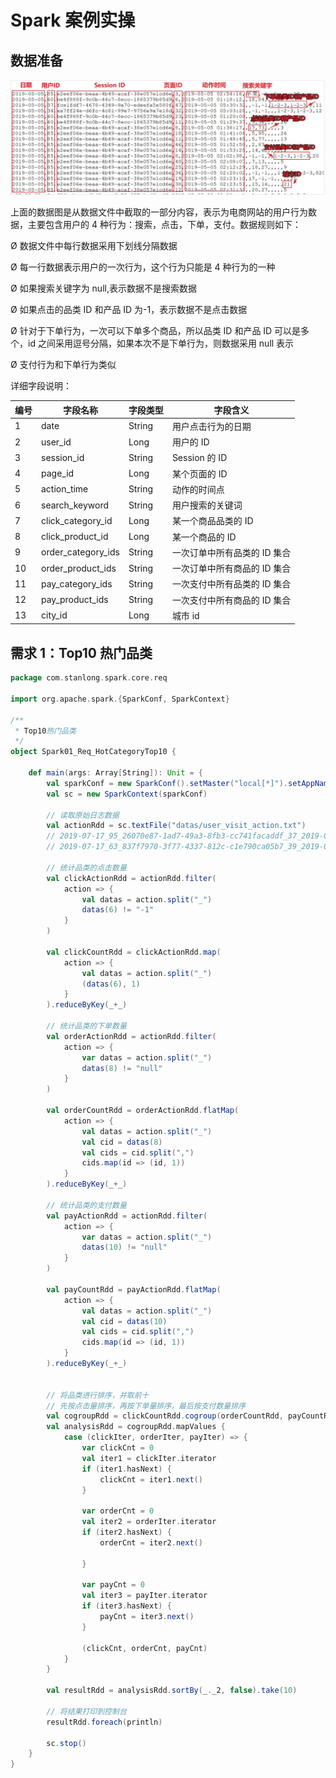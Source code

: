 # **Spark** 案例实操

## 数据准备

![](../doc/61.png)

上面的数据图是从数据文件中截取的一部分内容，表示为电商网站的用户行为数据，主要包含用户的 4 种行为：搜索，点击，下单，支付。数据规则如下：

Ø 数据文件中每行数据采用下划线分隔数据

Ø 每一行数据表示用户的一次行为，这个行为只能是 4 种行为的一种

Ø  如果搜索关键字为 null,表示数据不是搜索数据

Ø  如果点击的品类 ID 和产品 ID 为-1，表示数据不是点击数据

Ø  针对于下单行为，一次可以下单多个商品，所以品类 ID 和产品 ID 可以是多个，id 之间采用逗号分隔，如果本次不是下单行为，则数据采用 null 表示

Ø 支付行为和下单行为类似 

详细字段说明：

| 编号 | 字段名称           | 字段类型 | 字段含义                     |
| ---- | ------------------ | -------- | ---------------------------- |
| 1    | date               | String   | 用户点击行为的日期           |
| 2    | user_id            | Long     | 用户的 ID                    |
| 3    | session_id         | String   | Session 的 ID                |
| 4    | page_id            | Long     | 某个页面的 ID                |
| 5    | action_time        | String   | 动作的时间点                 |
| 6    | search_keyword     | String   | 用户搜索的关键词             |
| 7    | click_category_id  | Long     | 某一个商品品类的 ID          |
| 8    | click_product_id   | Long     | 某一个商品的 ID              |
| 9    | order_category_ids | String   | 一次订单中所有品类的 ID 集合 |
| 10   | order_product_ids  | String   | 一次订单中所有商品的 ID 集合 |
| 11   | pay_category_ids   | String   | 一次支付中所有品类的 ID 集合 |
| 12   | pay_product_ids    | String   | 一次支付中所有商品的 ID 集合 |
| 13   | city_id            | Long     | 城市 id                      |

## 需求 1：Top10 热门品类

```scala
package com.stanlong.spark.core.req

import org.apache.spark.{SparkConf, SparkContext}

/**
 * Top10热门品类
 */
object Spark01_Req_HotCategoryTop10 {

    def main(args: Array[String]): Unit = {
        val sparkConf = new SparkConf().setMaster("local[*]").setAppName("HotCategoryTop10")
        val sc = new SparkContext(sparkConf)

        // 读取原始日志数据
        val actionRdd = sc.textFile("datas/user_visit_action.txt")
        // 2019-07-17_95_26070e87-1ad7-49a3-8fb3-cc741facaddf_37_2019-07-17 00:00:02_手机_-1_-1_null_null_null_null_3
        // 2019-07-17_63_837f7970-3f77-4337-812c-c1e790ca05b7_39_2019-07-17 00:05:24_null_-1_-1_13,17,14,11_1,88,94_null_null_14

        // 统计品类的点击数量
        val clickActionRdd = actionRdd.filter(
            action => {
                val datas = action.split("_")
                datas(6) != "-1"
            }
        )

        val clickCountRdd = clickActionRdd.map(
            action => {
                val datas = action.split("_")
                (datas(6), 1)
            }
        ).reduceByKey(_+_)

        // 统计品类的下单数量
        val orderActionRdd = actionRdd.filter(
            action => {
                var datas = action.split("_")
                datas(8) != "null"
            }
        )

        val orderCountRdd = orderActionRdd.flatMap(
            action => {
                val datas = action.split("_")
                val cid = datas(8)
                val cids = cid.split(",")
                cids.map(id => (id, 1))
            }
        ).reduceByKey(_+_)

        // 统计品类的支付数量
        val payActionRdd = actionRdd.filter(
            action => {
                var datas = action.split("_")
                datas(10) != "null"
            }
        )

        val payCountRdd = payActionRdd.flatMap(
            action => {
                val datas = action.split("_")
                val cid = datas(10)
                val cids = cid.split(",")
                cids.map(id => (id, 1))
            }
        ).reduceByKey(_+_)


        // 将品类进行排序，并取前十
        // 先按点击量排序，再按下单量排序，最后按支付数量排序
        val cogroupRdd = clickCountRdd.cogroup(orderCountRdd, payCountRdd)
        val analysisRdd = cogroupRdd.mapValues {
            case (clickIter, orderIter, payIter) => {
                var clickCnt = 0
                val iter1 = clickIter.iterator
                if (iter1.hasNext) {
                    clickCnt = iter1.next()
                }

                var orderCnt = 0
                val iter2 = orderIter.iterator
                if (iter2.hasNext) {
                    orderCnt = iter2.next()

                }

                var payCnt = 0
                val iter3 = payIter.iterator
                if (iter3.hasNext) {
                    payCnt = iter3.next()
                }
                
                (clickCnt, orderCnt, payCnt)
            }
        }

        val resultRdd = analysisRdd.sortBy(_._2, false).take(10)

        // 将结果打印到控制台
        resultRdd.foreach(println)

        sc.stop()
    }
}
```



